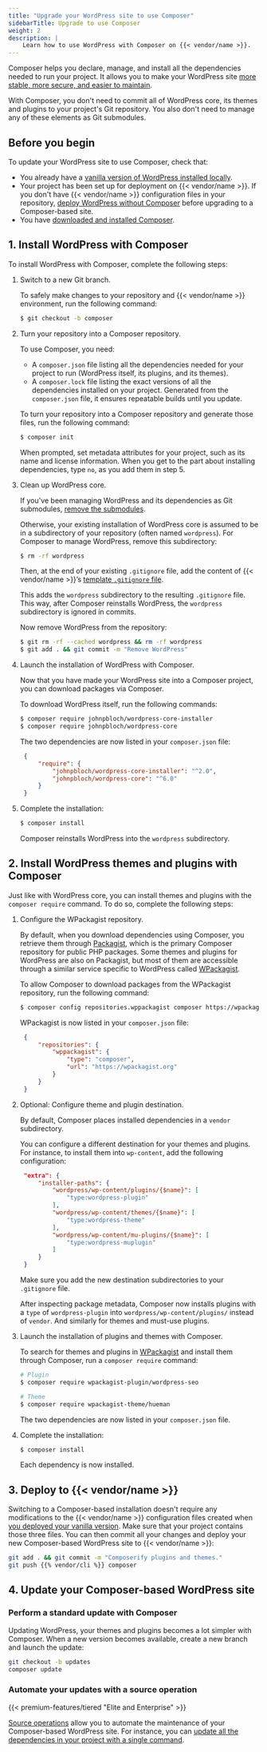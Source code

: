 ```yaml
---
title: "Upgrade your WordPress site to use Composer"
sidebarTitle: Upgrade to use Composer
weight: 2
description: |
    Learn how to use WordPress with Composer on {{< vendor/name >}}.
---
```


Composer helps you declare, manage, and install all the dependencies needed to run your project.
It allows you to make your WordPress site [more stable, more secure, and easier to maintain](./_index.md).

With Composer, you don't need to commit all of WordPress core, its themes and plugins to your project's Git repository. 
You also don't need to manage any of these elements as Git submodules. 

## Before you begin

To update your WordPress site to use Composer, check that:

- You already have a [vanilla version of WordPress installed locally](../vanilla/_index.md).
- Your project has been set up for deployment on {{< vendor/name >}}.
  If you don't have {{< vendor/name >}} configuration files in your repository,
  [deploy WordPress without Composer](../vanilla/_index.md) before upgrading to a Composer-based site.
- You have [downloaded and installed Composer](https://getcomposer.org/download/).

## 1. Install WordPress with Composer

To install WordPress with Composer, complete the following steps:

1. Switch to a new Git branch.
    
   To safely make changes to your repository and {{< vendor/name >}} environment, run the following command:

   ```bash
   $ git checkout -b composer
   ```

2. Turn your repository into a Composer repository.

   To use Composer, you need:

   - A `composer.json` file listing all the dependencies needed for your project to run 
     (WordPress itself, its plugins, and its themes).
   - A `composer.lock` file listing the exact versions of all the dependencies installed on your project.
     Generated from the `composer.json` file, it ensures repeatable builds until you update.

   To turn your repository into a Composer repository and generate those files, run the following command:

   ```bash
   $ composer init
   ```

   When prompted, set metadata attributes for your project, 
   such as its name and license information.
   When you get to the part about installing dependencies, type `no`, 
   as you add them in step 5.

3. Clean up WordPress core.

   If you've been managing WordPress and its dependencies as Git submodules, [remove the submodules](../../../development/submodules.md#removing-submodules).

   Otherwise, your existing installation of WordPress core is assumed to be in a subdirectory of your repository (often named `wordpress`).
   For Composer to manage WordPress, remove this subdirectory: 

   ```bash
   $ rm -rf wordpress
   ```

   Then, at the end of your existing `.gitignore` file,
   add the content of {{< vendor/name >}}’s [template `.gitignore` file](https://github.com/platformsh-templates/wordpress-composer/blob/master/.gitignore). 

   This adds the `wordpress` subdirectory to the resulting `.gitignore` file. 
   This way, after Composer reinstalls WordPress, the `wordpress` subdirectory is ignored in commits.
    
   Now remove WordPress from the repository:

   ```bash
   $ git rm -rf --cached wordpress && rm -rf wordpress
   $ git add . && git commit -m "Remove WordPress"
   ```

4. Launch the installation of WordPress with Composer.

   Now that you have made your WordPress site into a Composer project, you can download packages via Composer.
   
   To download WordPress itself, run the following commands:

   ```bash
   $ composer require johnpbloch/wordpress-core-installer
   $ composer require johnpbloch/wordpress-core
   ```

   The two dependencies are now listed in your `composer.json` file:

   ```json
    {
        "require": {
            "johnpbloch/wordpress-core-installer": "^2.0",
            "johnpbloch/wordpress-core": "^6.0"
        }
    }
   ```

5. Complete the installation:
    
   ```bash
   $ composer install
   ```
     
   Composer reinstalls WordPress into the `wordpress` subdirectory.

## 2. Install WordPress themes and plugins with Composer

Just like with WordPress core, you can install themes and plugins with the `composer require` command.
To do so, complete the following steps:

1. Configure the WPackagist repository.

   By default, when you download dependencies using Composer, you retrieve them through [Packagist](https://packagist.org),
   which is the primary Composer repository for public PHP packages.
   Some themes and plugins for WordPress are also on Packagist,
   but most of them are accessible through a similar service specific to WordPress called [WPackagist](https://wpackagist.org). 

   To allow Composer to download packages from the WPackagist repository, run the following command: 

   ```bash
   $ composer config repositories.wppackagist composer https://wpackagist.org
   ```

   WPackagist is now listed in your `composer.json` file:

   ```json
    {
        "repositories": {
            "wppackagist": {
                "type": "composer",
                "url": "https://wpackagist.org"
            }
        }
    }
   ```

2. Optional: Configure theme and plugin destination.

   By default, Composer places installed dependencies in a `vendor` subdirectory.

   You can configure a different destination for your themes and plugins.
   For instance, to install them into `wp-content`, add the following configuration:

   ```json {location="composer.json"}
    "extra": {
        "installer-paths": {
            "wordpress/wp-content/plugins/{$name}": [
                "type:wordpress-plugin"
            ],
            "wordpress/wp-content/themes/{$name}": [
                "type:wordpress-theme"
            ],
            "wordpress/wp-content/mu-plugins/{$name}": [
                "type:wordpress-muplugin"
            ]
        }
    }
   ```
   
   Make sure you add the new destination subdirectories to your `.gitignore` file.

   After inspecting package metadata, Composer now installs plugins with a `type` of `wordpress-plugin` into `wordpress/wp-content/plugins/` instead of `vendor`.
   And similarly for themes and must-use plugins.


3. Launch the installation of plugins and themes with Composer.

   To search for themes and plugins in [WPackagist](https://wpackagist.org) and install them through Composer, run a `composer require` command:

   ```bash
   # Plugin
   $ composer require wpackagist-plugin/wordpress-seo

   # Theme
   $ composer require wpackagist-theme/hueman
   ```

   The two dependencies are now listed in your `composer.json` file.

4. Complete the installation:
    
   ```bash
   $ composer install 
   ````

   Each dependency is now installed.


## 3. Deploy to {{< vendor/name >}}

Switching to a Composer-based installation doesn't require any modifications to the {{< vendor/name >}} configuration files 
created when [you deployed your vanilla version](../vanilla/_index.md). 
Make sure that your project contains those three files. 
You can then commit all your changes 
and deploy your new Composer-based WordPress site to {{< vendor/name >}}:

```bash
git add . && git commit -m "Composerify plugins and themes."
git push {{% vendor/cli %}} composer
```

## 4. Update your Composer-based WordPress site

### Perform a standard update with Composer

Updating WordPress, your themes and plugins becomes a lot simpler with Composer. 
When a new version becomes available, create a new branch and launch the update:

```bash
git checkout -b updates
composer update
```

### Automate your updates with a source operation

{{< premium-features/tiered "Elite and Enterprise" >}}

[Source operations](../../../create-apps/source-operations.md) allow you to automate the maintenance of your Composer-based WordPress site. 
For instance, you can [update all the dependencies in your project with a single command](../../../tutorials/dependency-updates.md).